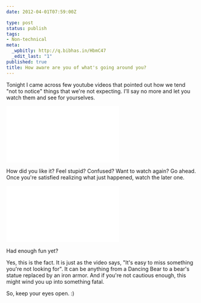 ```yaml
---
date: 2012-04-01T07:59:00Z

type: post
status: publish
tags:
- Non-technical
meta:
  _wpbitly: http://q.bibhas.in/HbmC47
  _edit_last: "1"
published: true
title: How aware are you of what's going around you?
---
```

Tonight I came across few youtube videos that pointed out how we tend "not to notice" things that we're not expecting. I'll say no more and let you watch them and see for yourselves.

<iframe width=\"560\" height=\"420\" src=\"http://www.youtube.com/embed/Ahg6qcgoay4\" frameborder=\"0\"allowfullscreen></iframe>

How did you like it? Feel stupid? Confused? Want to watch again? Go ahead. Once you're satisfied realizing what just happened, watch the later one.

<iframe width=\"560\" height=\"420\" src=\"http://www.youtube.com/embed/ubNF9QNEQLA\" frameborder=\"0\"allowfullscreen></iframe>

Had enough fun yet?

Yes, this is the fact. It is just as the video says, "It's easy to miss something you're not looking for". It can be anything from a Dancing Bear to a bear's statue replaced by an iron armor. And if you're not cautious enough, this might wind you up into something fatal.

So, keep your eyes open. :)
